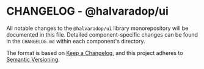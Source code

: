 # CHANGELOG - @halvaradop/ui

All notable changes to the `@halvaradop/ui` library monorepository will be documented in this file.
Detailed component-specific changes can be found in the `CHANGELOG.md` within each component's directory.

The format is based on [Keep a Changelog](https://keepachangelog.com/en/1.1.0/),
and this project adheres to [Semantic Versioning](https://semver.org/spec/v2.0.0.html).
